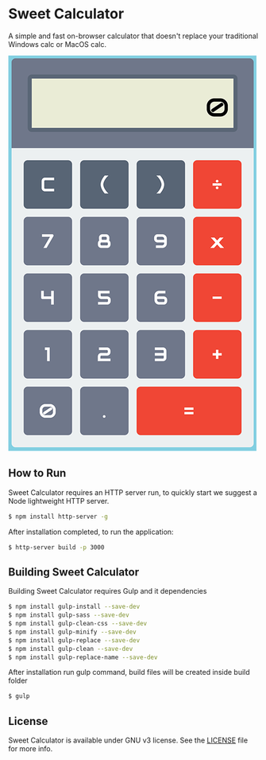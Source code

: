 # Sweet Calculator

A simple and fast on-browser calculator that doesn't replace your traditional Windows calc or MacOS calc. 

![sweet calculator](https://raw.githubusercontent.com/johnnymaikeo/sweet.calculator/master/sweet.calculator.png)

## How to Run

Sweet Calculator requires an HTTP server run, to quickly start we suggest a Node lightweight HTTP server.

```sh
$ npm install http-server -g
```

After installation completed, to run the application:
```sh
$ http-server build -p 3000
```

## Building Sweet Calculator

Building Sweet Calculator requires Gulp and it dependencies

```sh
$ npm install gulp-install --save-dev
$ npm install gulp-sass --save-dev
$ npm install gulp-clean-css --save-dev
$ npm install gulp-minify --save-dev 
$ npm install gulp-replace --save-dev 
$ npm install gulp-clean --save-dev 
$ npm install gulp-replace-name --save-dev
```

After installation run gulp command, build files will be created inside build folder
```sh
$ gulp
```


## License
Sweet Calculator is available under GNU v3 license. See the [LICENSE](https://github.com/johnnymaikeo/sweet.calculator/blob/master/LICENSE.txt) file for more info.

